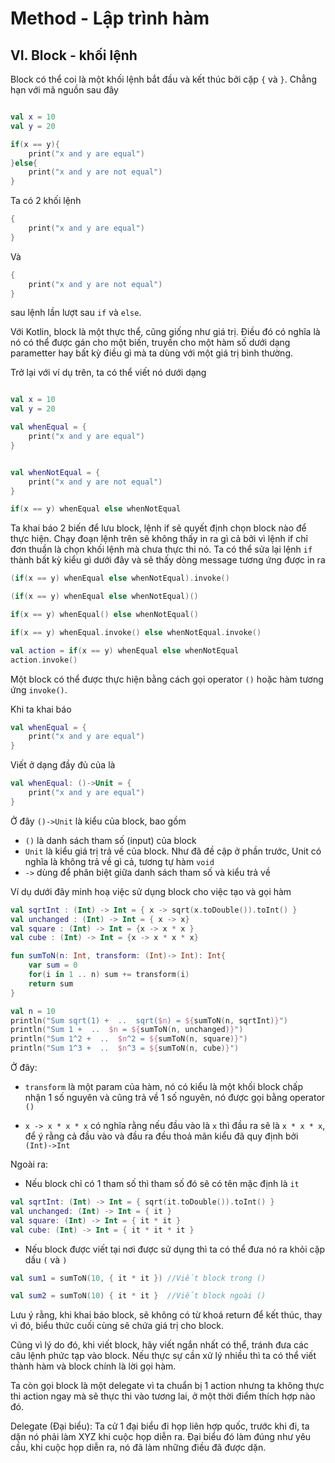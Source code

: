 # Method - Lập trình hàm

## VI. Block - khối lệnh

Block có thể coi là một khối lệnh bắt đầu và kết thúc bởi cặp `{` và `}`. Chẳng hạn với mã nguồn sau đây

```kotlin

val x = 10
val y = 20

if(x == y){
    print("x and y are equal")
}else{
    print("x and y are not equal")
}
```

Ta có 2 khối lệnh

```kotlin
{
    print("x and y are equal")
}
```

Và


```kotlin
{
    print("x and y are not equal")
}
```
 sau lệnh lần lượt sau `if` và `else`. 

Với Kotlin, block là một thực thể, cũng giống như giá trị. Điều đó có nghĩa là nó có thể được gán cho một biến, truyền cho một hàm số dưới dạng parametter hay bất kỳ điều gì mà ta dùng với một giá trị bình thường.

Trở lại với ví dụ trên, ta có thể viết nó dưới dạng

```kotlin

val x = 10
val y = 20

val whenEqual = {
    print("x and y are equal")
}


val whenNotEqual = {
    print("x and y are not equal")
}

if(x == y) whenEqual else whenNotEqual
```

Ta khai báo 2 biến để lưu block, lệnh if sẽ quyết định chọn block nào để thực hiện. Chạy đoạn lệnh trên sẽ không thấy in ra gì cả bởi vì lệnh if chỉ đơn thuần là chọn khối lệnh mà chưa thực thi nó. Ta có thể sửa lại lệnh `if` thành bất kỳ kiểu gì dưới đây và sẽ thấy dòng message tương ứng được in ra

```kotlin
(if(x == y) whenEqual else whenNotEqual).invoke()
```
```kotlin
(if(x == y) whenEqual else whenNotEqual)()
```

```kotlin
if(x == y) whenEqual() else whenNotEqual()
```

```kotlin
if(x == y) whenEqual.invoke() else whenNotEqual.invoke()
```

```kotlin
val action = if(x == y) whenEqual else whenNotEqual
action.invoke()
```

Một block có thể được thực hiện bằng cách gọi operator `()` hoặc hàm tương ứng `invoke()`.

Khi ta khai báo 

```kotlin
val whenEqual = {
    print("x and y are equal")
}
```

Viết ở dạng đầy đủ của là

```kotlin
val whenEqual: ()->Unit = {
    print("x and y are equal")
}
```

Ở đây `()->Unit` là kiểu của block, bao gồm

- `()` là danh sách tham số (input) của block
- `Unit` là kiểu giá trị trả về của block. Như đã đề cập ở phần trước, Unit có nghĩa là không trả về gì cả, tương tự hàm `void`
- `->` dùng để phân biệt giữa danh sách tham số và kiểu trả về

Ví dụ dưới đây minh hoạ việc sử dụng block cho việc tạo và gọi hàm

```kotlin
val sqrtInt : (Int) -> Int = { x -> sqrt(x.toDouble()).toInt() }
val unchanged : (Int) -> Int = { x -> x}
val square : (Int) -> Int = {x -> x * x }
val cube : (Int) -> Int = {x -> x * x * x}

fun sumToN(n: Int, transform: (Int)-> Int): Int{
    var sum = 0
    for(i in 1 .. n) sum += transform(i)
    return sum
}

val n = 10
println("Sum sqrt(1) +  ..  sqrt($n) = ${sumToN(n, sqrtInt)}")
println("Sum 1 +  ..  $n = ${sumToN(n, unchanged)}")
println("Sum 1^2 +  ..  $n^2 = ${sumToN(n, square)}")
println("Sum 1^3 +  ..  $n^3 = ${sumToN(n, cube)}")
```

Ở đây:

- `transform` là một param của hàm, nó có kiểu là một khối block chấp nhận 1 số nguyên và cũng trả về 1 số nguyên, nó được gọi bằng operator `()`

- `x -> x * x * x` có nghĩa rằng nếu đầu vào là `x` thì đầu ra sẽ là `x * x * x`, để ý rằng cả đầu vào và đầu ra đều thoả mãn kiểu đã quy định bởi `(Int)->Int`

Ngoài ra:
- Nếu block chỉ có 1 tham số thì tham số đó sẽ có tên mặc định là `it`

```kotlin
val sqrtInt: (Int) -> Int = { sqrt(it.toDouble()).toInt() }
val unchanged: (Int) -> Int = { it }
val square: (Int) -> Int = { it * it }
val cube: (Int) -> Int = { it * it * it }
```

- Nếu block được viết tại nơi được sử dụng thì ta có thể đưa nó ra khỏi cặp dấu `(` và `)`

```kotlin
val sum1 = sumToN(10, { it * it }) //Viết block trong ()

val sum2 = sumToN(10) { it * it }  //Viết block ngoài ()
```

Lưu ý rằng, khi khai báo block, sẽ không có từ khoá return để kết thúc, thay vì đó, biểu thức cuối cùng sẽ chứa giá trị cho block. 

Cũng vì lý do đó, khi viết block, hãy viết ngắn nhất có thể, tránh đưa các câu lệnh phức tạp vào block. Nếu thực sự cần xử lý nhiều thì ta có thể viết thành hàm và block chính là lời gọi hàm.

Ta còn gọi block là một delegate vì ta chuẩn bị 1 action nhưng ta không thực thi action ngay mà sẽ thực thi vào tương lai, ở một thời điểm thích hợp nào đó.

Delegate (Đại biểu): Ta cử 1 đại biểu đi họp liên hợp quốc, trước khi đi, ta dặn nó phải làm XYZ khi cuộc họp diễn ra. Đại biểu đó làm đúng như yêu cầu, khi cuộc họp diễn ra, nó đã làm những điều đã được dặn.